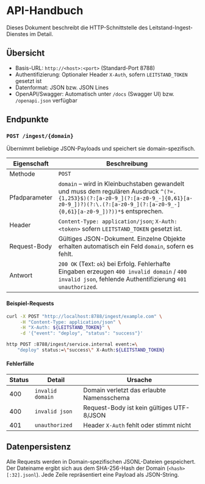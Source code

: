 # API-Handbuch

Dieses Dokument beschreibt die HTTP-Schnittstelle des Leitstand-Ingest-Dienstes im Detail.

## Übersicht
* Basis-URL: `http://<host>:<port>` (Standard-Port 8788)
* Authentifizierung: Optionaler Header `X-Auth`, sofern `LEITSTAND_TOKEN` gesetzt ist
* Datenformat: JSON bzw. JSON Lines
* OpenAPI/Swagger: Automatisch unter `/docs` (Swagger UI) bzw. `/openapi.json` verfügbar

## Endpunkte
### `POST /ingest/{domain}`
Übernimmt beliebige JSON-Payloads und speichert sie domain-spezifisch.

| Eigenschaft    | Beschreibung |
|----------------|--------------|
| Methode        | `POST` |
| Pfadparameter  | `domain` – wird in Kleinbuchstaben gewandelt und muss dem regulären Ausdruck `^(?=.{1,253}$)(?:[a-z0-9_](?:[a-z0-9_-]{0,61}[a-z0-9_])?)(?:\.(?:[a-z0-9_](?:[a-z0-9_-]{0,61}[a-z0-9_])?))*$` entsprechen. |
| Header         | `Content-Type: application/json`; `X-Auth: <token>` sofern `LEITSTAND_TOKEN` gesetzt ist. |
| Request-Body   | Gültiges JSON-Dokument. Einzelne Objekte erhalten automatisch ein Feld `domain`, sofern es fehlt. |
| Antwort        | `200 OK` (Text: `ok`) bei Erfolg. Fehlerhafte Eingaben erzeugen `400 invalid domain` / `400 invalid json`, fehlende Authentifizierung `401 unauthorized`. |

#### Beispiel-Requests
```bash
curl -X POST "http://localhost:8788/ingest/example.com" \
     -H "Content-Type: application/json" \
     -H "X-Auth: ${LEITSTAND_TOKEN}" \
     -d '{"event": "deploy", "status": "success"}'
```

```bash
http POST :8788/ingest/service.internal event:=\
    "deploy" status:=\"success\" X-Auth:${LEITSTAND_TOKEN}
```

#### Fehlerfälle
| Status | Detail              | Ursache |
|--------|---------------------|---------|
| 400    | `invalid domain`    | Domain verletzt das erlaubte Namensschema |
| 400    | `invalid json`      | Request-Body ist kein gültiges UTF-8/JSON |
| 401    | `unauthorized`      | Header `X-Auth` fehlt oder stimmt nicht |

## Datenpersistenz
Alle Requests werden in Domain-spezifischen JSONL-Dateien gespeichert. Der Dateiname ergibt sich aus dem SHA-256-Hash der Domain (`<hash>[:32].jsonl`). Jede Zeile repräsentiert eine Payload als JSON-String.
